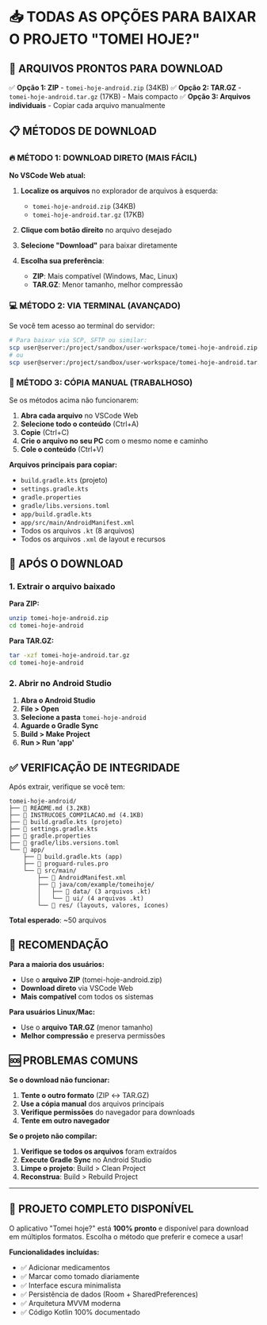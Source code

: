 # 📥 TODAS AS OPÇÕES PARA BAIXAR O PROJETO "TOMEI HOJE?"

## 🎯 **ARQUIVOS PRONTOS PARA DOWNLOAD**

✅ **Opção 1: ZIP** - `tomei-hoje-android.zip` (34KB)
✅ **Opção 2: TAR.GZ** - `tomei-hoje-android.tar.gz` (17KB) - Mais compacto
✅ **Opção 3: Arquivos individuais** - Copiar cada arquivo manualmente

## 📋 **MÉTODOS DE DOWNLOAD**

### **🔥 MÉTODO 1: DOWNLOAD DIRETO (MAIS FÁCIL)**

**No VSCode Web atual:**

1. **Localize os arquivos** no explorador de arquivos à esquerda:
   - `tomei-hoje-android.zip` (34KB)
   - `tomei-hoje-android.tar.gz` (17KB)

2. **Clique com botão direito** no arquivo desejado

3. **Selecione "Download"** para baixar diretamente

4. **Escolha sua preferência**:
   - **ZIP**: Mais compatível (Windows, Mac, Linux)
   - **TAR.GZ**: Menor tamanho, melhor compressão

### **💻 MÉTODO 2: VIA TERMINAL (AVANÇADO)**

Se você tem acesso ao terminal do servidor:

```bash
# Para baixar via SCP, SFTP ou similar:
scp user@server:/project/sandbox/user-workspace/tomei-hoje-android.zip ./
# ou
scp user@server:/project/sandbox/user-workspace/tomei-hoje-android.tar.gz ./
```

### **📝 MÉTODO 3: CÓPIA MANUAL (TRABALHOSO)**

Se os métodos acima não funcionarem:

1. **Abra cada arquivo** no VSCode Web
2. **Selecione todo o conteúdo** (Ctrl+A)
3. **Copie** (Ctrl+C)
4. **Crie o arquivo no seu PC** com o mesmo nome e caminho
5. **Cole o conteúdo** (Ctrl+V)

**Arquivos principais para copiar:**
- `build.gradle.kts` (projeto)
- `settings.gradle.kts`
- `gradle.properties`
- `gradle/libs.versions.toml`
- `app/build.gradle.kts`
- `app/src/main/AndroidManifest.xml`
- Todos os arquivos `.kt` (8 arquivos)
- Todos os arquivos `.xml` de layout e recursos

## 🚀 **APÓS O DOWNLOAD**

### **1. Extrair o arquivo baixado**

**Para ZIP:**
```bash
unzip tomei-hoje-android.zip
cd tomei-hoje-android
```

**Para TAR.GZ:**
```bash
tar -xzf tomei-hoje-android.tar.gz
cd tomei-hoje-android
```

### **2. Abrir no Android Studio**

1. **Abra o Android Studio**
2. **File > Open**
3. **Selecione a pasta** `tomei-hoje-android`
4. **Aguarde o Gradle Sync**
5. **Build > Make Project**
6. **Run > Run 'app'**

## ✅ **VERIFICAÇÃO DE INTEGRIDADE**

Após extrair, verifique se você tem:

```
tomei-hoje-android/
├── 📄 README.md (3.2KB)
├── 📄 INSTRUCOES_COMPILACAO.md (4.1KB)
├── 📄 build.gradle.kts (projeto)
├── 📄 settings.gradle.kts
├── 📄 gradle.properties
├── 📁 gradle/libs.versions.toml
└── 📁 app/
    ├── 📄 build.gradle.kts (app)
    ├── 📄 proguard-rules.pro
    └── 📁 src/main/
        ├── 📄 AndroidManifest.xml
        ├── 📁 java/com/example/tomeihoje/
        │   ├── 📁 data/ (3 arquivos .kt)
        │   └── 📁 ui/ (4 arquivos .kt)
        └── 📁 res/ (layouts, valores, ícones)
```

**Total esperado**: ~50 arquivos

## 🎯 **RECOMENDAÇÃO**

**Para a maioria dos usuários:**
- Use o **arquivo ZIP** (tomei-hoje-android.zip)
- **Download direto** via VSCode Web
- **Mais compatível** com todos os sistemas

**Para usuários Linux/Mac:**
- Use o **arquivo TAR.GZ** (menor tamanho)
- **Melhor compressão** e preserva permissões

## 🆘 **PROBLEMAS COMUNS**

**Se o download não funcionar:**
1. **Tente o outro formato** (ZIP ↔ TAR.GZ)
2. **Use a cópia manual** dos arquivos principais
3. **Verifique permissões** do navegador para downloads
4. **Tente em outro navegador**

**Se o projeto não compilar:**
1. **Verifique se todos os arquivos** foram extraídos
2. **Execute Gradle Sync** no Android Studio
3. **Limpe o projeto**: Build > Clean Project
4. **Reconstrua**: Build > Rebuild Project

---

## 🎉 **PROJETO COMPLETO DISPONÍVEL**

O aplicativo "Tomei hoje?" está **100% pronto** e disponível para download em múltiplos formatos. Escolha o método que preferir e comece a usar!

**Funcionalidades incluídas:**
- ✅ Adicionar medicamentos
- ✅ Marcar como tomado diariamente  
- ✅ Interface escura minimalista
- ✅ Persistência de dados (Room + SharedPreferences)
- ✅ Arquitetura MVVM moderna
- ✅ Código Kotlin 100% documentado
